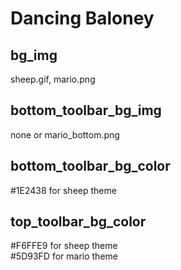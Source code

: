 # Dancing Baloney

## bg_img
sheep.gif, mario.png  

## bottom_toolbar_bg_img
none or mario_bottom.png  

## bottom_toolbar_bg_color
\#1E2438 for sheep theme  


## top_toolbar_bg_color
\#F6FFE9 for sheep theme  
\#5D93FD for mario theme  


